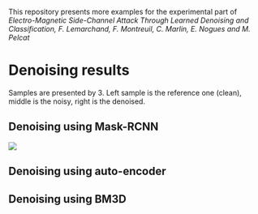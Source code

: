 This repository presents more examples for the experimental part of _Electro-Magnetic Side-Channel Attack Through Learned Denoising and Classification, F. Lemarchand, F. Montreuil, C. Marlin, E. Nogues and M. Pelcat_

# Denoising results
Samples are presented by 3. Left sample is the reference one (clean), middle is the noisy, right is the denoised. 

## Denoising using Mask-RCNN

![](./denoising_logs/ae/1.png)

## Denoising using auto-encoder

## Denoising using BM3D
